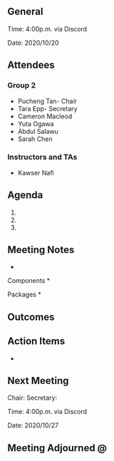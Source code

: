 ## General

Time: 4:00p.m. via Discord

Date: 2020/10/20

## Attendees
### Group 2
* Pucheng Tan- Chair
* Tara Epp- Secretary
* Cameron Macleod
* Yuta Ogawa
* Abdul Salawu
* Sarah Chen

### Instructors and TAs
* Kawser Nafi

## Agenda

1. 
2. 
3. 

## Meeting Notes
* 

Components
* 

Packages
* 


## Outcomes

## Action Items
* 


## Next Meeting
Chair: 
Secretary: 

Time: 4:00p.m. via Discord

Date: 2020/10/27

## Meeting Adjourned @ 